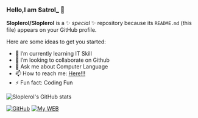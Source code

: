 ### Hello,I am Satrol_ 👋

**Sloplerol/Sloplerol** is a ✨ _special_ ✨ repository because its `README.md` (this file) appears on your GitHub profile.

Here are some ideas to get you started:

- 🌱 I’m currently learning IT Skill
- 👯 I’m looking to collaborate on Github
- 💬 Ask me about Computer Language
- 📫 How to reach me: [Here!!!](https://github.com/Sloplerol?tab=repositories)
- ⚡ Fun fact: Coding Fun


![Sloplerol's GitHub stats](https://github-readme-stats.vercel.app/api?username=Sloplerol&show_icons=true&theme=tokyonight)

[![GitHub](https://img.shields.io/badge/GitHub-grey?logo=github)](https://github.com/Sloplerol)
[![My WEB](https://img.shields.io/badge/My-WEB-blue)](https://sloplerol.github.io/)
